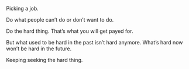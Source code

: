 Picking a job.

Do what people can’t do or don’t want to do. 

Do the hard thing. That’s what you will get payed for. 

But what used to be hard in the past isn’t hard anymore. What’s hard now won’t be hard in the future. 

Keeping seeking the hard thing.